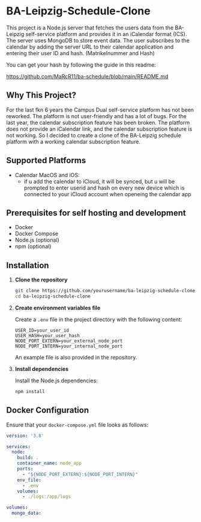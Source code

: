# BA-Leipzig-Schedule-Clone

This project is a Node.js server that fetches the users data from the BA-Leipzig self-service platform and provides it in an iCalendar format (ICS). The server uses MongoDB to store event data. The user subscribes to the calendar by adding the server URL to their calendar application and entering their user ID and hash. (Matrikelnummer and Hash)

You can get your hash by following the guide in this readme:

https://github.com/MaRcR11/ba-schedule/blob/main/README.md

## Why This Project?

For the last fkn 6 years the Campus Dual self-service platform has not been reworked. The platform is not user-friendly and has a lot of bugs. For the last year, the calendar subscription feature has been broken. The platform does not provide an iCalendar link, and the calendar subscription feature is not working. So I decided to create a clone of the BA-Leipzig schedule platform with a working calendar subscription feature.

## Supported Platforms

- Calendar MacOS and iOS:
  - if u add the calendar to iCloud, it will be synced, but u will be prompted to enter userid and hash on every new device which is connected to your iCloud account when openeing the calendar app 


## Prerequisites for self hosting and development

- Docker
- Docker Compose
- Node.js (optional)
- npm (optional)

## Installation

1. **Clone the repository**

    ```bash
    git clone https://github.com/yourusername/ba-leipzig-schedule-clone.git
    cd ba-leipzig-schedule-clone
    ```

2. **Create environment variables file**

    Create a `.env` file in the project directory with the following content:

    ```env
    USER_ID=your_user_id
    USER_HASH=your_user_hash
    NODE_PORT_EXTERN=your_external_node_port
    NODE_PORT_INTERN=your_internal_node_port
    ```

    An example file is also provided in the repository.

3. **Install dependencies**

    Install the Node.js dependencies:

    ```bash
    npm install
    ```

## Docker Configuration

Ensure that your `docker-compose.yml` file looks as follows:

```yaml
version: '3.8'

services:
  node:
    build: .
    container_name: node_app
    ports:
      - "${NODE_PORT_EXTERN}:${NODE_PORT_INTERN}"
    env_file:
      - .env
    volumes:
      - ./logs:/app/logs

volumes:
  mongo_data:
